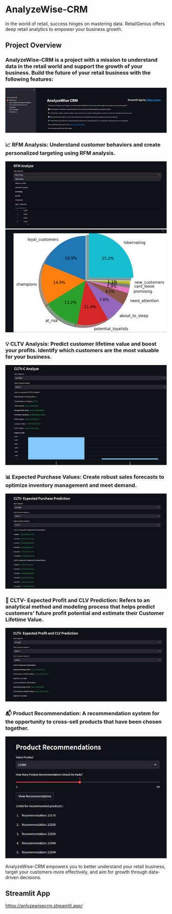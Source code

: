 # AnalyzeWise-CRM
In the world of retail, success hinges on mastering data. RetailGenius offers deep retail analytics to empower your business growth.

## Project Overview
### AnalyzeWise-CRM is a project with a mission to understand data in the retail world and support the growth of your business. Build the future of your retail business with the following features:
![GitHub Logo](https://github.com/HakanGnes/AnalyzeWise-CRM/blob/main/Images/profile.png)

### 📈 RFM Analysis: Understand customer behaviors and create personalized targeting using RFM analysis.
![GitHub Logo](https://github.com/HakanGnes/AnalyzeWise-CRM/blob/main/Images/Rfm.png)
![GitHub Logo](https://github.com/HakanGnes/AnalyzeWise-CRM/blob/main/Images/graphic.png)

### 💡 CLTV Analysis: Predict customer lifetime value and boost your profits. Identify which customers are the most valuable for your business.
![GitHub Logo](https://github.com/HakanGnes/AnalyzeWise-CRM/blob/main/Images/CLTV-C%20Analyze.png)

### 📊 Expected Purchase Values: Create robust sales forecasts to optimize inventory management and meet demand.
![GitHub Logo](https://github.com/HakanGnes/AnalyzeWise-CRM/blob/main/Images/CLTV-%20Expected%20Purchase%20Prediction.png)

### 💼 CLTV- Expected Profit and CLV Prediction: Refers to an analytical method and modeling process that helps predict customers' future profit potential and estimate their Customer Lifetime Value.
![GitHub Logo](https://github.com/HakanGnes/AnalyzeWise-CRM/blob/main/Images/CLTV-%20Expected%20Profit%20and%20CLV%20Prediction.png)

### 📬 Product Recommendation: A recommendation system for the opportunity to cross-sell products that have been chosen together.
![GitHub Logo](https://github.com/HakanGnes/AnalyzeWise-CRM/blob/main/Images/Product%20Recommendation.png)

AnalyzeWise-CRM empowers you to better understand your retail business, target your customers more effectively, and aim for growth through data-driven decisions.

## Streamlit App
https://anlyzewisecrm.streamlit.app/




